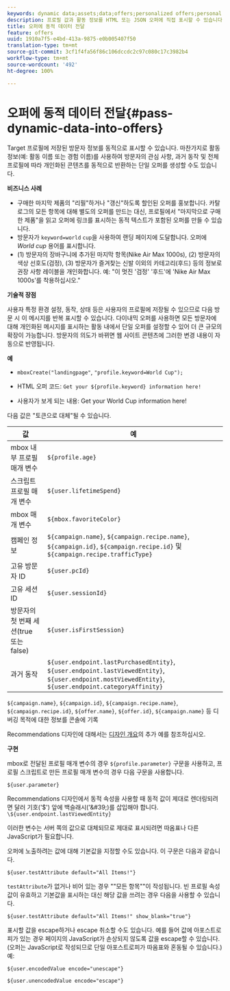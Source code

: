 ```yaml
---
keywords: dynamic data;assets;data;offers;personalized offers;personal offers;token replace
description: 프로필 값과 활동 정보를 HTML 또는 JSON 오퍼에 직접 표시할 수 있습니다.
title: 오퍼에 동적 데이터 전달
feature: offers
uuid: 1910a7f5-e4bd-413a-9875-e0b005407f50
translation-type: tm+mt
source-git-commit: 3cf1f4fa56f86c106dccdc2c97c080c17c3982b4
workflow-type: tm+mt
source-wordcount: '492'
ht-degree: 100%

---
```



# 오퍼에 동적 데이터 전달{#pass-dynamic-data-into-offers}

Target 프로필에 저장된 방문자 정보를 동적으로 표시할 수 있습니다. 마찬가지로 활동 정보(예: 활동 이름 또는 경험 이름)를 사용하여 방문자의 관심 사항, 과거 동작 및 전체 프로필에 따라 개인화된 콘텐츠를 동적으로 반환하는 단일 오퍼를 생성할 수도 있습니다.

**비즈니스 사례**

* 구매한 마지막 제품의 &quot;리필&quot;하거나 &quot;갱신&quot;하도록 할인된 오퍼를 홍보합니다. 카탈로그의 모든 항목에 대해 별도의 오퍼를 만드는 대신, 프로필에서 &quot;마지막으로 구매한 제품&quot;을 읽고 오퍼에 링크를 표시하는 동적 텍스트가 포함된 오퍼를 만들 수 있습니다.
* 방문자가 `keyword=world` `cup`을 사용하여 랜딩 페이지에 도달합니다. 오퍼에 *World cup* 용어를 표시합니다.
* (1) 방문자의 장바구니에 추가된 마지막 항목(Nike Air Max 1000s), (2) 방문자의 색상 선호도(검정), (3) 방문자가 즐겨찾는 신발 이외의 카테고리(후드) 등의 정보로 권장 사항 레이블을 개인화합니다. 예: &quot;이 멋진 &#39;검정&#39; &#39;후드&#39;에 &#39;Nike Air Max 1000s&#39;를 착용하십시오.&quot;


**기술적 장점**

사용자 특정 환경 설정, 동작, 상태 등은 사용자의 프로필에 저장될 수 있으므로 다음 방문 시 이 메시지를 반복 표시할 수 있습니다. 다이내믹 오퍼를 사용하면 모든 방문자에 대해 개인화된 메시지를 표시하는 활동 내에서 단일 오퍼를 설정할 수 있어 더 큰 규모의 확장이 가능합니다. 방문자의 의도가 바뀌면 웹 사이트 콘텐츠에 그러한 변경 내용이 자동으로 반영됩니다.

**예**

* `mboxCreate("landingpage"`, `"profile.keyword=World Cup");`

* HTML 오퍼 코드: `Get your ${profile.keyword} information here!`
* 사용자가 보게 되는 내용: Get your World Cup information here!

다음 값은 &quot;토큰으로 대체&quot;될 수 있습니다.

| 값 | 예 |
|--- |--- |
| mbox 내부 프로필 매개 변수 | `${profile.age}` |
| 스크립트 프로필 매개 변수 | `${user.lifetimeSpend}` |
| mbox 매개 변수 | `${mbox.favoriteColor}` |
| 캠페인 정보 | `${campaign.name}`, `${campaign.recipe.name}`, `${campaign.id}`, `${campaign.recipe.id}` 및 `${campaign.recipe.trafficType}` |
| 고유 방문자 ID | `${user.pcId}` |
| 고유 세션 ID | `${user.sessionId}` |
| 방문자의 첫 번째 세션(true 또는 false) | `${user.isFirstSession}` |
| 과거 동작 | `${user.endpoint.lastPurchasedEntity}`, `${user.endpoint.lastViewedEntity}`, `${user.endpoint.mostViewedEntity}`, `${user.endpoint.categoryAffinity}` |

`${campaign.name}`, `${campaign.id}`, `${campaign.recipe.name}`, `${campaign.recipe.id}`, `${offer.name}`, `${offer.id}`, `${campaign.name}` 등 디버깅 목적에 대한 정보를 콘솔에 기록

Recommendations 디자인에 대해서는 [디자인 개요](/help/c-recommendations/c-design-overview/design-overview.md)의 추가 예를 참조하십시오.

**구현**

mbox로 전달된 프로필 매개 변수의 경우 `${profile.parameter}` 구문을 사용하고, 프로필 스크립트로 만든 프로필 매개 변수의 경우 다음 구문을 사용합니다.

`${user.parameter}`

Recommendations 디자인에서 동적 속성을 사용할 때 동적 값이 제대로 렌더링되려면 달러 기호(&#39;$&#39;) 앞에 백슬래시(&#39;\&#39;)를 삽입해야 합니다. `\${user.endpoint.lastViewedEntity}`

이러한 변수는 서버 쪽의 값으로 대체되므로 제대로 표시되려면 따옴표나 다른 JavaScript가 필요합니다.

오퍼에 노출하려는 값에 대해 기본값을 지정할 수도 있습니다. 이 구문은 다음과 같습니다.

`${user.testAttribute default="All Items!"}`

`testAttribute`가 없거나 비어 있는 경우 &quot;&quot;모든 항목&quot;&quot;이 작성됩니다. 빈 프로필 속성 값이 유효하고 기본값을 표시하는 대신 해당 값을 쓰려는 경우 다음을 사용할 수 있습니다.

`${user.testAttribute default="All Items!" show_blank="true"}`

표시할 값을 escape하거나 escape 취소할 수도 있습니다. 예를 들어 값에 아포스트로피가 있는 경우 페이지의 JavaScript가 손상되지 않도록 값을 escape할 수 있습니다. (오퍼는 JavaScript로 작성되므로 단일 아포스트로피가 따옴표와 혼동될 수 있습니다.) 예:

`${user.encodedValue encode="unescape"}`

`${user.unencodedValue encode="escape"}`